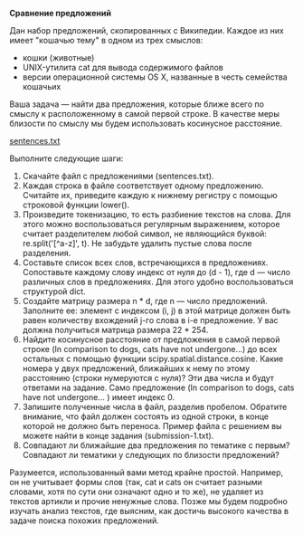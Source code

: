 **Сравнение предложений**

Дан набор предложений, скопированных с Википедии. Каждое из них имеет "кошачью тему" в одном из трех смыслов:
* кошки (животные)
* UNIX-утилита cat для вывода содержимого файлов
* версии операционной системы OS X, названные в честь семейства кошачьих

Ваша задача — найти два предложения, которые ближе всего по смыслу к расположенному в самой первой строке. В качестве меры близости по смыслу мы будем использовать косинусное расстояние.

[sentences.txt](d3c33hcgiwev3.cloudfront.net/_3a8d746cf4d86fba2f31586f239d11fd_sentences.txt?Expires=1605657600&Signature=YJwLNyanMzgkiwGuETsI4NJPLlWQOHAmvtvCsdDJ8Buc5kMkfnt8WVG58ZUfNR0ZFzQv44jz-HrMI6Xp7jZ5AvY6G7RiqTUij3GXuwys09nO2IFqxtbvSJVkmOOZmzidKExEZJojSPFbuvXG4W15iG3WC4wGE8smRsOPe4kCJug_&Key-Pair-Id=APKAJLTNE6QMUY6HBC5A)

Выполните следующие шаги:
1. Скачайте файл с предложениями (sentences.txt).
2. Каждая строка в файле соответствует одному предложению. Считайте их, приведите каждую к нижнему регистру с помощью строковой функции lower().
3. Произведите токенизацию, то есть разбиение текстов на слова. Для этого можно воспользоваться регулярным выражением, которое считает разделителем любой символ, не являющийся буквой: re.split('[^a-z]', t). Не забудьте удалить пустые слова после разделения.
4. Составьте список всех слов, встречающихся в предложениях. Сопоставьте каждому слову индекс от нуля до (d - 1), где d — число различных слов в предложениях. Для этого удобно воспользоваться структурой dict.
5. Создайте матрицу размера n * d, где n — число предложений. Заполните ее: элемент с индексом (i, j) в этой матрице должен быть равен количеству вхождений j-го слова в i-е предложение. У вас должна получиться матрица размера 22 * 254.
6. Найдите косинусное расстояние от предложения в самой первой строке (In comparison to dogs, cats have not undergone...) до всех остальных с помощью функции scipy.spatial.distance.cosine. Какие номера у двух предложений, ближайших к нему по этому расстоянию (строки нумеруются с нуля)? Эти два числа и будут ответами на задание. Само предложение (In comparison to dogs, cats have not undergone... ) имеет индекс 0.
7. Запишите полученные числа в файл, разделив пробелом. Обратите внимание, что файл должен состоять из одной строки, в конце которой не должно быть переноса. Пример файла с решением вы можете найти в конце задания (submission-1.txt).
8. Совпадают ли ближайшие два предложения по тематике с первым? Совпадают ли тематики у следующих по близости предложений?

Разумеется, использованный вами метод крайне простой. Например, он не учитывает формы слов (так, cat и cats он считает разными словами, хотя по сути они означают одно и то же), не удаляет из текстов артикли и прочие ненужные слова. Позже мы будем подробно изучать анализ текстов, где выясним, как достичь высокого качества в задаче поиска похожих предложений.
